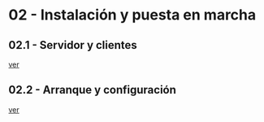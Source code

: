 # 02 - Instalación y puesta en marcha

## 02.1 - Servidor y clientes
[ver](./02.1-servidor-y-clientes-md)  

## 02.2 - Arranque y configuración
[ver](./02.1-servidor-y-clientes-md)
